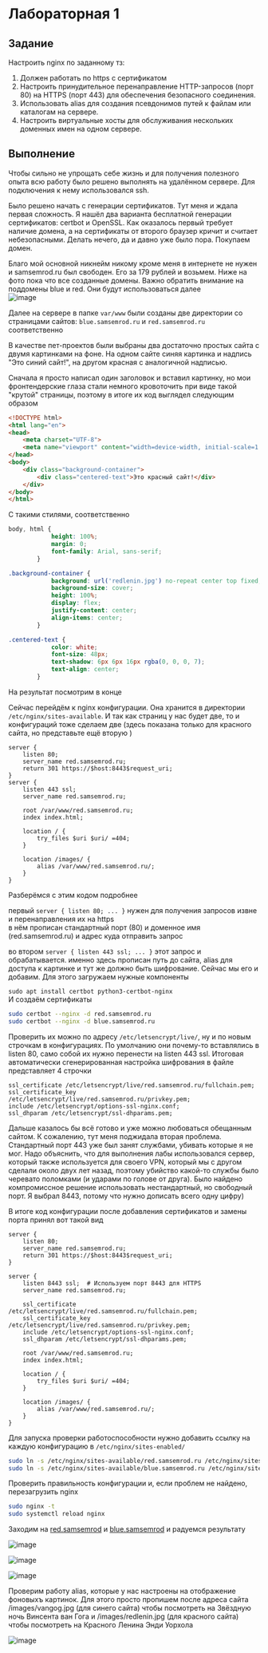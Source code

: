 # Лабораторная 1
## Задание
Настроить nginx по заданному тз:
1. Должен работать по https c сертификатом
2. Настроить принудительное перенаправление HTTP-запросов (порт 80) на HTTPS (порт 443) для обеспечения безопасного соединения.
3. Использовать alias для создания псевдонимов путей к файлам или каталогам на сервере.
4. Настроить виртуальные хосты для обслуживания нескольких доменных имен на одном сервере.

## Выполнение
Чтобы сильно не упрощать себе жизнь и для получения полезного опыта всю работу было решено выполнять на удалённом сервере. Для подключения к нему использовался ssh.<br>

Было решено начать с генерации сертификатов. Тут меня и ждала первая сложность. Я нашёл два варианта бесплатной генерации сертификатов: certbot и OpenSSL. Как оказалось первый требует наличие домена, а на сертификаты от второго браузер кричит и считает небезопасными. Делать нечего, да и давно уже было пора. Покупаем домен.<br>

Благо мой основной никнейм никому кроме меня в интернете не нужен и samsemrod.ru был свободен. Его за 179 рублей и возьмем. Ниже на фото пока что все созданные домены. Важно обратить внимание на поддомены blue и red. Они будут использоваться далее<br>
![image](https://github.com/user-attachments/assets/37113c26-2f17-48c8-adc3-f1e43ae15660) <br>

Далее на сервере в папке `var/www` были созданы две директории со страницами сайтов: `blue.samsemrod.ru` и `red.samsemrod.ru` соответственно <br>

В качестве пет-проектов были выбраны два достаточно простых сайта с двумя картинками на фоне. На одном сайте синяя картинка и надпись "Это синий сайт!", на другом красная с аналогичной надписью.<br>

Сначала я просто написал один заголовок и вставил картинку, но мои фронтендерские глаза стали немного кровоточить при виде такой "крутой" страницы, поэтому в итоге их код выглядел следующим образом <br>

```html
<!DOCTYPE html>
<html lang="en">
<head>
    <meta charset="UTF-8">
    <meta name="viewport" content="width=device-width, initial-scale=1.0">
</head>
<body>
    <div class="background-container">
        <div class="centered-text">Это красный сайт!</div>
    </div>
</body>
</html>
```
 
С такими стилями, соответственно <br>
```css
body, html {
            height: 100%;
            margin: 0;
            font-family: Arial, sans-serif;
        }

.background-container {
            background: url('redlenin.jpg') no-repeat center top fixed;
            background-size: cover;
            height: 100%;
            display: flex;
            justify-content: center;
            align-items: center;
        }

.centered-text {
            color: white;
            font-size: 48px;
            text-shadow: 6px 6px 16px rgba(0, 0, 0, 7);
            text-align: center;
        }
``` 
На результат посмотрим в конце <br>

Сейчас перейдём к nginx конфигурации. Она хранится в директории `/etc/nginx/sites-available`. И так как страниц у нас будет две, то и конфигураций тоже сделаем две (здесь показана только для красного сайта, но представьте ещё вторую ) <br>

```nginx
server {
    listen 80;
    server_name red.samsemrod.ru;
    return 301 https://$host:8443$request_uri;
}
server {
    listen 443 ssl;
    server_name red.samsemrod.ru;

    root /var/www/red.samsemrod.ru;
    index index.html;

    location / {
        try_files $uri $uri/ =404;
    }

    location /images/ {
        alias /var/www/red.samsemrod.ru/;
    }
}
```

Разберёмся с этим кодом подробнее <br>

первый `server { listen 80; ... }` нужен для получения запросов извне и перенаправления их на https<br>
в нём прописан стандартный порт (80) и доменное имя (red.samsemrod.ru) и адрес куда отправить запрос<br>

во втором `server { listen 443 ssl; ... }` этот запрос и обрабатывается. именно здесь прописан путь до сайта, alias для доступа к картинке и тут же должно быть шифрование. Сейчас мы его и добавим. Для этого загружаем нужные компоненты <br>

`sudo apt install certbot python3-certbot-nginx` <br>
И создаём сертификаты 
```bash
sudo certbot --nginx -d red.samsemrod.ru
sudo certbot --nginx -d blue.samsemrod.ru
```
Проверить их можно по адресу `/etc/letsencrypt/live/`, ну и по новым строчкам в конфигурациях. По умолчанию они почему-то вставлялись в listen 80, само собой их нужно перенести на listen 443 ssl. Итоговая автоматически сгенерированная настройка шифрования в файле представляет 4 строчки <br>
```
ssl_certificate /etc/letsencrypt/live/red.samsemrod.ru/fullchain.pem;
ssl_certificate_key /etc/letsencrypt/live/red.samsemrod.ru/privkey.pem;
include /etc/letsencrypt/options-ssl-nginx.conf;
ssl_dhparam /etc/letsencrypt/ssl-dhparams.pem;
```

Дальше казалось бы всё готово и уже можно любоваться обещанным сайтом. К сожалению, тут меня поджидала вторая проблема. Стандартный порт 443 уже был занят службами, убивать которые я не мог. Надо объяснить, что для выполнения лабы использовался сервер, который также используется для своего VPN, который мы с другом сделали около двух лет назад, поэтому убийство какой-то службы было черевато поломками (и ударами по голове от друга). Было найдено компромиссное решение использовать нестандартный, но свободный порт. Я выбрал 8443, потому что нужно дописать всего одну цифру)<br>

В итоге код конфигурации после добавления сертификатов и замены порта принял вот такой вид

```nginx
server {
    listen 80;
    server_name red.samsemrod.ru;
    return 301 https://$host:8443$request_uri;
}

server {
    listen 8443 ssl;  # Используем порт 8443 для HTTPS
    server_name red.samsemrod.ru;

    ssl_certificate /etc/letsencrypt/live/red.samsemrod.ru/fullchain.pem;
    ssl_certificate_key /etc/letsencrypt/live/red.samsemrod.ru/privkey.pem;
    include /etc/letsencrypt/options-ssl-nginx.conf;
    ssl_dhparam /etc/letsencrypt/ssl-dhparams.pem;

    root /var/www/red.samsemrod.ru;
    index index.html;

    location / {
        try_files $uri $uri/ =404;
    }

    location /images/ {
        alias /var/www/red.samsemrod.ru/;
    }
}
```

Для запуска проверки работоспособности нужно добавить ссылку на каждую конфигурацию в `/etc/nginx/sites-enabled/`

```bash
sudo ln -s /etc/nginx/sites-available/red.samsemrod.ru /etc/nginx/sites-enabled/
sudo ln -s /etc/nginx/sites-available/blue.samsemrod.ru /etc/nginx/sites-enabled/
```
Проверить правильность конфигурации и, если проблем не найдено, перезагрузить nginx
```bash
sudo nginx -t
sudo systemctl reload nginx
```
Заходим на [red.samsemrod](https://red.samsemrod.ru:8443/) и [blue.samsemrod](https://blue.samsemrod.ru:8443/) и радуемся результату <br>

![image](https://github.com/user-attachments/assets/339afccc-5cae-47b9-8a60-512bca71f2f8)

![image](https://github.com/user-attachments/assets/6fb8c9cc-39a4-49e7-afd3-e65432ab77e9)

![image](https://github.com/user-attachments/assets/c156915e-c293-4d4e-98aa-acef82255c91)

Проверим работу alias, которые у нас настроены на отображение фоновыхъ картинок. Для этого просто пропишем после адреса сайта /images/vangog.jpg (для синего сайта) чтобы посмотреть на Звёздную ночь Винсента ван Гога и /images/redlenin.jpg (для красного сайта) чтобы посмотреть на Красного Ленина Энди Уорхола <br>

![image](https://github.com/user-attachments/assets/781a00f8-85ca-4e1f-8f0d-f6f9e6e3f3c3)
